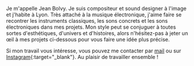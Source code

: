 Je m'appelle Jean Bolvy. Je suis compositeur et sound designer à l'image et j'habite à Lyon. Très attaché à la musique électronique, j'aime faire se recontrer les instruments classiques, les sons concrets et les sons électroniques dans mes projets. Mon style peut se conjuguer à toutes sortes d'esthétiques, d'univers et d'histoires, alors n'hésitez-pas à jeter un œil à mes projets ci-dessous pour vous faire une idée plus précise.

Si mon travail vous intéresse, vous pouvez me contacter par [mail](mailto:jean.bolvy@gmail.com) ou sur [Instagram](https://www.instagram.com/jeanbolvy/){:target="_blank"}. Au plaisir de travailler ensemble !
